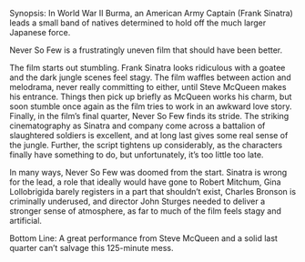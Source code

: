 Synopsis: In World War II Burma, an American Army Captain (Frank Sinatra) leads a small band of natives determined to hold off the much larger Japanese force.

Never So Few is a frustratingly uneven film that should have been better.

The film starts out stumbling.  Frank Sinatra looks ridiculous with a goatee and the dark jungle scenes feel stagy.  The film waffles between action and melodrama, never really committing to either, until Steve McQueen makes his entrance.  Things then pick up briefly as McQueen works his charm, but soon stumble once again as the film tries to work in an awkward love story.  Finally, in the film’s final quarter, Never So Few finds its stride.  The striking cinematography as Sinatra and company come across a battalion of slaughtered soldiers is excellent, and at long last gives some real sense of the jungle.  Further, the script tightens up considerably, as the characters finally have something to do, but unfortunately, it’s too little too late.

In many ways, Never So Few was doomed from the start.  Sinatra is wrong for the lead, a role that ideally would have gone to Robert Mitchum, Gina Lollobrigida barely registers in a part that shouldn’t exist, Charles Bronson is criminally underused, and director John Sturges needed to deliver a stronger sense of atmosphere, as far to much of the film feels stagy and artificial. 

Bottom Line: A great performance from Steve McQueen and a solid last quarter can’t salvage this 125-minute mess.